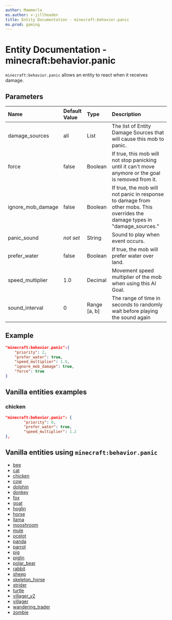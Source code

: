 ```yaml
---
author: Mammerla
ms.author: v-jillheaden
title: Entity Documentation - minecraft:behavior.panic
ms.prod: gaming
---
```


# Entity Documentation - minecraft:behavior.panic

`minecraft:behavior.panic` allows an entity to react when it receives damage.

## Parameters

|Name |Default Value  |Type  |Description  |
|:----------|:----------|:----------|:----------|
|damage_sources| all| List| The list of Entity Damage Sources that will cause this mob to panic. |
|force| false| Boolean| If true, this mob will not stop panicking until it can't move anymore or the goal is removed from it. |
|ignore_mob_damage| false| Boolean| If true, the mob will not panic in response to damage from other mobs. This overrides the damage types in "damage_sources." |
|panic_sound| *not set*| String| Sound to play when event occurs. |
|prefer_water| false| Boolean| If true, the mob will prefer water over land. |
|speed_multiplier| 1.0| Decimal| Movement speed multiplier of the mob when using this AI Goal. |
| sound_interval| 0| Range [a, b]| The range of time in seconds to randomly wait before playing the sound again |

## Example

```json
"minecraft:behavior.panic":{
    "priority": 2,
    "prefer_water": true,
    "speed_multiplier": 1.5,
    "ignore_mob_damage": true,
    "force": true
}
```

## Vanilla entities examples

### chicken

```json
"minecraft:behavior.panic": {
        "priority": 0,
        "prefer_water": true,
        "speed_multiplier": 1.2
},

``````

## Vanilla entities using `minecraft:behavior.panic`

- [bee](../../../../Source/VanillaBehaviorPack_Snippets/entities/bee.md)
- [cat](../../../../Source/VanillaBehaviorPack_Snippets/entities/cat.md)
- [chicken](../../../../Source/VanillaBehaviorPack_Snippets/entities/chicken.md)
- [cow](../../../../Source/VanillaBehaviorPack_Snippets/entities/cow.md)
- [dolphin](../../../../Source/VanillaBehaviorPack_Snippets/entities/dolphin.md)
- [donkey](../../../../Source/VanillaBehaviorPack_Snippets/entities/donkey.md)
- [fox](../../../../Source/VanillaBehaviorPack_Snippets/entities/fox.md)
- [goat](../../../../Source/VanillaBehaviorPack_Snippets/entities/goat.md)
- [hoglin](../../../../Source/VanillaBehaviorPack_Snippets/entities/hoglin.md)
- [horse](../../../../Source/VanillaBehaviorPack_Snippets/entities/horse.md)
- [llama](../../../../Source/VanillaBehaviorPack_Snippets/entities/llama.md)
- [mooshroom](../../../../Source/VanillaBehaviorPack_Snippets/entities/mooshroom.md)
- [mule](../../../../Source/VanillaBehaviorPack_Snippets/entities/mule.md)
- [ocelot](../../../../Source/VanillaBehaviorPack_Snippets/entities/ocelot.md)
- [panda](../../../../Source/VanillaBehaviorPack_Snippets/entities/panda.md)
- [parrot](../../../../Source/VanillaBehaviorPack_Snippets/entities/parrot.md)
- [pig](../../../../Source/VanillaBehaviorPack_Snippets/entities/pig.md)
- [piglin](../../../../Source/VanillaBehaviorPack_Snippets/entities/piglin.md)
- [polar_bear](../../../../Source/VanillaBehaviorPack_Snippets/entities/polar_bear.md)
- [rabbit](../../../../Source/VanillaBehaviorPack_Snippets/entities/rabbit.md)
- [sheep](../../../../Source/VanillaBehaviorPack_Snippets/entities/sheep.md)
- [skeleton_horse](../../../../Source/VanillaBehaviorPack_Snippets/entities/skeleton_horse.md)
- [strider](../../../../Source/VanillaBehaviorPack_Snippets/entities/strider.md)
- [turtle](../../../../Source/VanillaBehaviorPack_Snippets/entities/turtle.md)
- [villager_v2](../../../../Source/VanillaBehaviorPack_Snippets/entities/villager_v2.md)
- [villager](../../../../Source/VanillaBehaviorPack_Snippets/entities/villager.md)
- [wandering_trader](../../../../Source/VanillaBehaviorPack_Snippets/entities/wandering_trader.md)
- [zombie](../../../../Source/VanillaBehaviorPack_Snippets/entities/zombie.md)